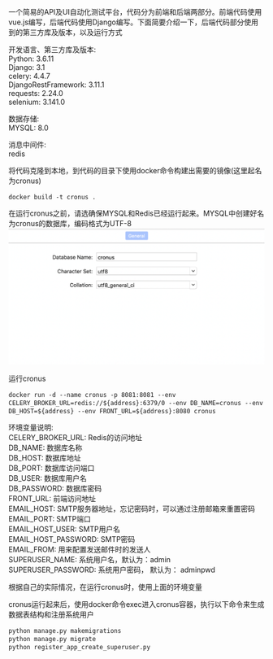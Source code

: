 一个简易的API及UI自动化测试平台，代码分为前端和后端两部分。前端代码使用vue.js编写，后端代码使用Django编写。下面简要介绍一下，后端代码部分使用到的第三方库及版本，以及运行方式 

开发语言、第三方库及版本:  
Python: 3.6.11  
Django: 3.1  
celery: 4.4.7  
DjangoRestFramework: 3.11.1  
requests: 2.24.0   
selenium: 3.141.0  

数据存储:  
MYSQL: 8.0

消息中间件:  
redis  

将代码克隆到本地，到代码的目录下使用docker命令构建出需要的镜像(这里起名为cronus)
```
docker build -t cronus .
```
在运行cronus之前，请选确保MYSQL和Redis已经运行起来。MYSQL中创建好名为cronus的数据库，编码格式为UTF-8  
![database](/image/database.png)  

运行cronus 
```
docker run -d --name cronus -p 8081:8081 --env CELERY_BROKER_URL=redis://${address}:6379/0 --env DB_NAME=cronus --env DB_HOST=${address} --env FRONT_URL=${address}:8080 cronus
```
环境变量说明:  
CELERY_BROKER_URL: Redis的访问地址  
DB_NAME: 数据库名称  
DB_HOST: 数据库地址  
DB_PORT: 数据库访问端口  
DB_USER: 数据库用户名  
DB_PASSWORD: 数据库密码  
FRONT_URL: 前端访问地址  
EMAIL_HOST: SMTP服务器地址，忘记密码时，可以通过注册邮箱来重置密码  
EMAIL_PORT: SMTP端口  
EMAIL_HOST_USER:  SMTP用户名  
EMAIL_HOST_PASSWORD:  SMTP密码  
EMAIL_FROM: 用来配置发送邮件时的发送人   
SUPERUSER_NAME: 系统用户名，默认为：admin  
SUPERUSER_PASSWORD: 系统用户密码， 默认为： adminpwd  

根据自己的实际情况，在运行cronus时，使用上面的环境变量  


cronus运行起来后，使用docker命令exec进入cronus容器，执行以下命令来生成数据表结构和注册系统用户  
```
python manage.py makemigrations
python manage.py migrate
python register_app_create_superuser.py
```  

